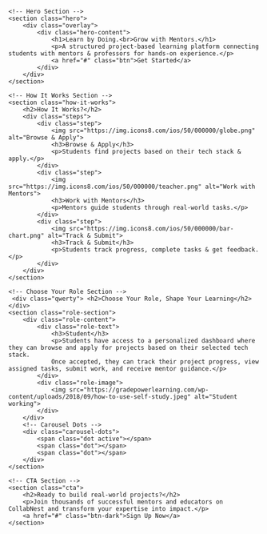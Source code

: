 <!DOCTYPE html>
<html lang="en">
<head>
    <meta charset="UTF-8">
    <meta name="viewport" content="width=device-width, initial-scale=1.0">
    <title>Mentorship Platform</title>
    <link rel="stylesheet" href="stylex.css">
    
</head>
<body>

    <!-- Hero Section -->
    <section class="hero">
        <div class="overlay">
            <div class="hero-content">
                <h1>Learn by Doing.<br>Grow with Mentors.</h1>
                <p>A structured project-based learning platform connecting students with mentors & professors for hands-on experience.</p>
                <a href="#" class="btn">Get Started</a>
            </div>
        </div>
    </section>

    <!-- How It Works Section -->
    <section class="how-it-works">
        <h2>How It Works?</h2>
        <div class="steps">
            <div class="step">
                <img src="https://img.icons8.com/ios/50/000000/globe.png" alt="Browse & Apply">
                <h3>Browse & Apply</h3>
                <p>Students find projects based on their tech stack & apply.</p>
            </div>
            <div class="step">
                <img src="https://img.icons8.com/ios/50/000000/teacher.png" alt="Work with Mentors">
                <h3>Work with Mentors</h3>
                <p>Mentors guide students through real-world tasks.</p>
            </div>
            <div class="step">
                <img src="https://img.icons8.com/ios/50/000000/bar-chart.png" alt="Track & Submit">
                <h3>Track & Submit</h3>
                <p>Students track progress, complete tasks & get feedback.</p>
            </div>
        </div>
    </section>

    <!-- Choose Your Role Section -->
     <div class="qwerty"> <h2>Choose Your Role, Shape Your Learning</h2></div>
    <section class="role-section"> 
        <div class="role-content">
            <div class="role-text">
                <h3>Student</h3>
                <p>Students have access to a personalized dashboard where they can browse and apply for projects based on their selected tech stack. 
                Once accepted, they can track their project progress, view assigned tasks, submit work, and receive mentor guidance.</p>
            </div>
            <div class="role-image">
                <img src="https://gradepowerlearning.com/wp-content/uploads/2018/09/how-to-use-self-study.jpeg" alt="Student working">
            </div>
        </div>
        <!-- Carousel Dots -->
        <div class="carousel-dots">
            <span class="dot active"></span>
            <span class="dot"></span>
            <span class="dot"></span>
        </div>
    </section>

    <!-- CTA Section -->
    <section class="cta">
        <h2>Ready to build real-world projects?</h2>
        <p>Join thousands of successful mentors and educators on CollabNest and transform your expertise into impact.</p>
        <a href="#" class="btn-dark">Sign Up Now</a>
    </section>

</body>
</html>


